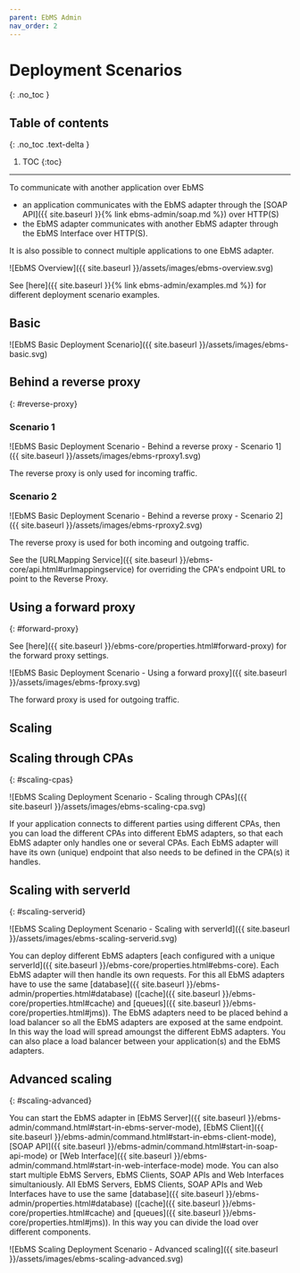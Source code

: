 ```yaml
---
parent: EbMS Admin
nav_order: 2
---
```


# Deployment Scenarios
{: .no_toc }

## Table of contents
{: .no_toc .text-delta }

1. TOC
{:toc}
---

To communicate with another application over EbMS

- an application communicates with the EbMS adapter through the [SOAP API]({{ site.baseurl }}{% link ebms-admin/soap.md %}) over HTTP(S)
- the EbMS adapter communicates with another EbMS adapter through the EbMS Interface over HTTP(S).

It is also possible to connect multiple applications to one EbMS adapter.

![EbMS Overview]({{ site.baseurl }}/assets/images/ebms-overview.svg)

See [here]({{ site.baseurl }}{% link ebms-admin/examples.md %}) for different deployment scenario examples.

## Basic

![EbMS Basic Deployment Scenario]({{ site.baseurl }}/assets/images/ebms-basic.svg)

## Behind a reverse proxy
{: #reverse-proxy}

### Scenario 1

![EbMS Basic Deployment Scenario - Behind a reverse proxy - Scenario 1]({{ site.baseurl }}/assets/images/ebms-rproxy1.svg)

The reverse proxy is only used for incoming traffic.

### Scenario 2

![EbMS Basic Deployment Scenario - Behind a reverse proxy - Scenario 2]({{ site.baseurl }}/assets/images/ebms-rproxy2.svg)

The reverse proxy is used for both incoming and outgoing traffic.

See the [URLMapping Service]({{ site.baseurl }}/ebms-core/api.html#urlmappingservice) for overriding the CPA's endpoint URL to point to the Reverse Proxy.

## Using a forward proxy
{: #forward-proxy}

See [here]({{ site.baseurl }}/ebms-core/properties.html#forward-proxy) for the forward proxy settings.

![EbMS Basic Deployment Scenario - Using a forward proxy]({{ site.baseurl }}/assets/images/ebms-fproxy.svg)

The forward proxy is used for outgoing traffic.

## Scaling

## Scaling through CPAs
{: #scaling-cpas}

![EbMS Scaling Deployment Scenario - Scaling through CPAs]({{ site.baseurl }}/assets/images/ebms-scaling-cpa.svg)

If your application connects to different parties using different CPAs, then you can load the different CPAs into different EbMS adapters, so that each EbMS adapter only handles one or several CPAs. Each EbMS adapter will have its own (unique) endpoint that also needs to be defined in the CPA(s) it handles.

## Scaling with serverId
{: #scaling-serverid}

![EbMS Scaling Deployment Scenario - Scaling with serverId]({{ site.baseurl }}/assets/images/ebms-scaling-serverid.svg)

You can deploy different EbMS adapters [each configured with a unique serverId]({{ site.baseurl }}/ebms-core/properties.html#ebms-core). Each EbMS adapter will then handle its own requests. For this all EbMS adapters have to use the same [database]({{ site.baseurl }}/ebms-admin/properties.html#database) ([cache]({{ site.baseurl }}/ebms-core/properties.html#cache) and [queues]({{ site.baseurl }}/ebms-core/properties.html#jms)). The EbMS adapters need to be placed behind a load balancer so all the EbMS adapters are exposed at the same endpoint. In this way the load will spread amoungst the different EbMS adapters. You can also place a load balancer between your application(s) and the EbMS adapters.

## Advanced scaling
{: #scaling-advanced}

You can start the EbMS adapter in [EbMS Server]({{ site.baseurl }}/ebms-admin/command.html#start-in-ebms-server-mode), [EbMS Client]({{ site.baseurl }}/ebms-admin/command.html#start-in-ebms-client-mode), [SOAP API]({{ site.baseurl }}/ebms-admin/command.html#start-in-soap-api-mode) or [Web Interface]({{ site.baseurl }}/ebms-admin/command.html#start-in-web-interface-mode) mode. You can also start multiple EbMS Servers, EbMS Clients, SOAP APIs and Web Interfaces simultaniously. All EbMS Servers, EbMS Clients, SOAP APIs and Web Interfaces have to use the same [database]({{ site.baseurl }}/ebms-admin/properties.html#database) ([cache]({{ site.baseurl }}/ebms-core/properties.html#cache) and [queues]({{ site.baseurl }}/ebms-core/properties.html#jms)). In this way you can divide the load over different components.

![EbMS Scaling Deployment Scenario - Advanced scaling]({{ site.baseurl }}/assets/images/ebms-scaling-advanced.svg)
